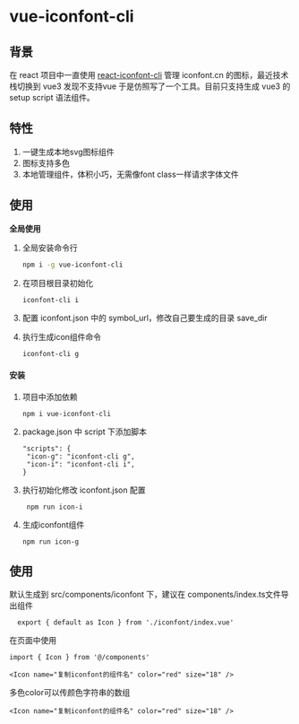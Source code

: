 # vue-iconfont-cli

## 背景

在 react 项目中一直使用 [react-iconfont-cli](https://github.com/iconfont-cli/react-iconfont-cli) 管理 iconfont.cn 的图标，最近技术栈切换到 vue3 发现不支持vue 于是仿照写了一个工具。目前只支持生成 vue3 的 setup script 语法组件。

## 特性

1. 一键生成本地svg图标组件
2. 图标支持多色
3. 本地管理组件，体积小巧，无需像font class一样请求字体文件

## 使用

**全局使用**

1. 全局安装命令行

   ~~~bash
   npm i -g vue-iconfont-cli
   ~~~

2. 在项目根目录初始化

   ~~~bash
   iconfont-cli i
   ~~~

3. 配置 iconfont.json 中的 symbol_url，修改自己要生成的目录 save_dir
4. 执行生成icon组件命令

   ~~~
   iconfont-cli g
   ~~~

#### 安装

1. 项目中添加依赖

   ~~~
   npm i vue-iconfont-cli
   ~~~

2. package.json 中 script 下添加脚本

   ~~~
   "scripts": {
    "icon-g": "iconfont-cli g",
    "icon-i": "iconfont-cli i",
   }
   ~~~

3. 执行初始化修改 iconfont.json 配置

   ~~~
    npm run icon-i
   ~~~

4. 生成iconfont组件

   ~~~
   npm run icon-g
   ~~~

## 使用

默认生成到 src/components/iconfont 下，建议在 components/index.ts文件导出组件

~~~
  export { default as Icon } from './iconfont/index.vue'
~~~

在页面中使用

~~~
import { Icon } from '@/components'

<Icon name="复制iconfont的组件名" color="red" size="18" />

~~~

多色color可以传颜色字符串的数组

~~~
<Icon name="复制iconfont的组件名" color="red" size="18" />
~~~
